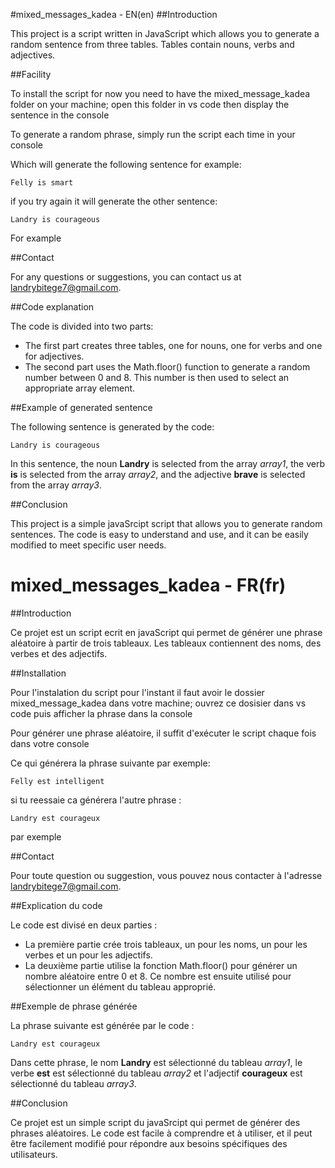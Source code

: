#mixed_messages_kadea - EN(en)
##Introduction

This project is a script written in JavaScript which allows you to generate a random sentence from three tables. Tables contain nouns, verbs and adjectives.

##Facility

To install the script for now you need to have the mixed_message_kadea folder on your machine; open this folder in vs code then display the sentence in the console

To generate a random phrase, simply run the script each time in your console

Which will generate the following sentence for example:

```text
Felly is smart
```
if you try again it will generate the other sentence:
```text
Landry is courageous
```
For example

##Contact

For any questions or suggestions, you can contact us at landrybitege7@gmail.com.

##Code explanation

The code is divided into two parts:

- The first part creates three tables, one for nouns, one for verbs and one for adjectives.
- The second part uses the Math.floor() function to generate a random number between 0 and 8. This number is then used to select an appropriate array element.

##Example of generated sentence

The following sentence is generated by the code:

```text
Landry is courageous
```
In this sentence, the noun **Landry** is selected from the array *array1*, the verb **is** is selected from the array *array2*, and the adjective **brave** is selected from the array *array3*.


##Conclusion

This project is a simple javaSrcipt script that allows you to generate random sentences. The code is easy to understand and use, and it can be easily modified to meet specific user needs.



# mixed_messages_kadea - FR(fr)
##Introduction

Ce projet est un script ecrit en javaScript qui permet de générer une phrase aléatoire à partir de trois tableaux. Les tableaux contiennent des noms, des verbes et des adjectifs.

##Installation

Pour l'instalation du script pour l'instant il faut avoir le dossier mixed_message_kadea dans votre machine; ouvrez ce dosisier dans vs code puis afficher la phrase dans la console

Pour générer une phrase aléatoire, il suffit d'exécuter le script chaque fois dans votre console

Ce qui générera la phrase suivante par exemple:

```text
Felly est intelligent
```
si tu reessaie ca générera l'autre phrase :
```text
Landry est courageux
```
par exemple

##Contact

Pour toute question ou suggestion, vous pouvez nous contacter à l'adresse landrybitege7@gmail.com.

##Explication du code

Le code est divisé en deux parties :

- La première partie crée trois tableaux, un pour les noms, un pour les verbes et un pour les adjectifs.
- La deuxième partie utilise la fonction Math.floor() pour générer un nombre aléatoire entre 0 et 8. Ce nombre est ensuite utilisé pour sélectionner un élément du tableau approprié.

##Exemple de phrase générée

La phrase suivante est générée par le code :

```text
Landry est courageux
```
Dans cette phrase, le nom **Landry** est sélectionné du tableau *array1*, le verbe **est** est sélectionné du tableau *array2* et l'adjectif **courageux** est sélectionné du tableau *array3*.


##Conclusion

Ce projet est un simple script du javaSrcipt qui permet de générer des phrases aléatoires. Le code est facile à comprendre et à utiliser, et il peut être facilement modifié pour répondre aux besoins spécifiques des utilisateurs.
